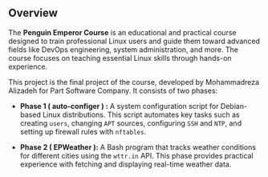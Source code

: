 ## Overview

The **Penguin Emperor Course** is an educational and practical course designed to train professional Linux users and guide them toward advanced fields like DevOps engineering, system administration, and more. The course focuses on teaching essential Linux skills through hands-on experience.

This project is the final project of the course, developed by Mohammadreza Alizadeh for Part Software Company. It consists of two phases:

- **Phase 1 ( auto-configer ) :** A system configuration script for Debian-based Linux distributions. This script automates key tasks such as creating `users`, changing `APT` sources, configuring `SSH` and `NTP`, and setting up firewall rules with `nftables`.
  
- **Phase 2 ( EPWeather ):** A Bash program that tracks weather conditions for different cities using the `wttr.in` API. This phase provides practical experience with fetching and displaying real-time weather data.
